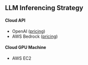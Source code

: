 ## LLM Inferencing Strategy

#### Cloud API
- OpenAI ([pricing](https://openai.com/api/pricing/))
- AWS Bedrock ([pricing](https://aws.amazon.com/bedrock/pricing/))

#### Cloud GPU Machine
- AWS EC2
